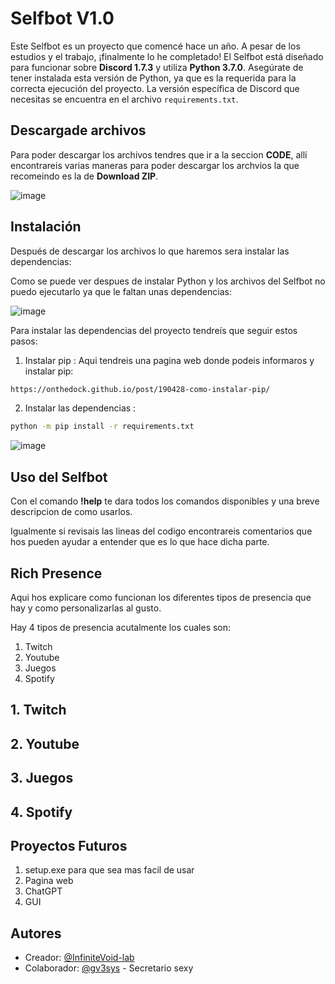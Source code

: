 # Selfbot V1.0

Este Selfbot es un proyecto que comencé hace un año. A pesar de los estudios y el trabajo, ¡finalmente lo he completado! El Selfbot está diseñado para funcionar sobre **Discord 1.7.3** y utiliza **Python 3.7.0**. Asegúrate de tener instalada esta versión de Python, ya que es la requerida para la correcta ejecución del proyecto. La versión específica de Discord que necesitas se encuentra en el archivo `requirements.txt`.

## Descargade archivos

Para poder descargar los archivos tendres que ir a la seccion **CODE**, allí encontrareis varias maneras para poder descargar los archvios la que recomeindo es la de **Download ZIP**.

![image](https://github.com/user-attachments/assets/84e6179b-f447-4dac-bac4-f1b34e05673d)

## Instalación

Después de descargar los archivos lo que haremos sera instalar las dependencias:

Como se puede ver despues de instalar Python y los archivos del Selfbot no puedo ejecutarlo ya que le faltan unas dependencias:

![image](https://github.com/user-attachments/assets/f5005df2-6ff5-480b-9e1a-8e0b75b12312)

Para instalar las dependencias del proyecto tendreís que seguir estos pasos:

1. Instalar pip :
Aqui tendreis una pagina web donde podeis informaros y instalar pip:

```bash
https://onthedock.github.io/post/190428-como-instalar-pip/
```
2. Instalar las dependencias :

```bash
python -m pip install -r requirements.txt
```
![image](https://github.com/user-attachments/assets/fed8c459-e950-4157-9447-690513b66d96)

## Uso del Selfbot

Con el comando **!help** te dara todos los comandos disponibles y una breve descripcion de como usarlos.

Igualmente si revisais las lineas del codigo encontrareis comentarios que hos pueden ayudar a entender que es lo que hace dicha parte.

## Rich Presence
Aqui hos explicare como funcionan los diferentes tipos de presencia que hay y como personalizarlas al gusto.

Hay 4 tipos de presencia acutalmente los cuales son:
1. Twitch
2. Youtube
3. Juegos
4. Spotify

## 1. Twitch

## 2. Youtube

## 3. Juegos

## 4. Spotify

## Proyectos Futuros

1. setup.exe para que sea mas facil de usar
2. Pagina web
3. ChatGPT
4. GUI

## Autores

- Creador: [@InfiniteVoid-lab](https://github.com/InfiniteVoid-lab)
- Colaborador: [@gv3sys](https://github.com/gv3sys) - Secretario sexy
